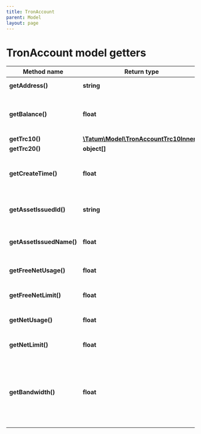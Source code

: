 ```yaml
---
title: TronAccount
parent: Model
layout: page
---
```


# TronAccount model getters

Method name | Return type | Description | Notes
------------ | ------------- | ------------- | -------------
**getAddress()** | **string** | Account address |
**getBalance()** | **float** | Balance of the TRX, in SUN. SUN is 1/1000000 TRX. |
**getTrc10()** | [**\Tatum\Model\TronAccountTrc10Inner[]**](../TronAccountTrc10Inner) |  |
**getTrc20()** | **object[]** |  |
**getCreateTime()** | **float** | Date of creation of the account in UTC millis. |
**getAssetIssuedId()** | **string** | ID of the issued TRC10 token, if any. | [optional]
**getAssetIssuedName()** | **float** | Balance of the issued TRC10 token, if any. | [optional]
**getFreeNetUsage()** | **float** | Free usage of the network. |
**getFreeNetLimit()** | **float** | Free usage limit of the network. | [optional]
**getNetUsage()** | **float** | Extra usage of the network. | [optional]
**getNetLimit()** | **float** | Extra usage limit of the network. | [optional]
**getBandwidth()** | **float** | Remaining usage of the network, equal to freeNetLimit - freeNetUsed + netLimit - netUsed. |

